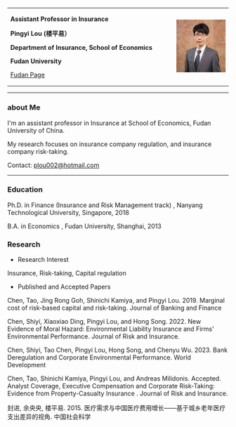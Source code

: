 <div>
<table border="0">
  <tr>
    <td width="75%">
      <p><b>Assistant Professor in Insurance</b></p>
      <p><b>Pingyi Lou (楼平易）</b></p>
      <p><b>Department of Insurance, School of Economics</b></p>
      <p><b>Fudan University</b></p>
      <p><a href="https://econ.fudan.edu.cn/sdpzw-con.jsp?urltype=news.NewsContentUrl&wbtreeid=1658&wbnewsid=14218">Fudan Page</a></p>
    </td>
    <td width="25%">
      <img src="/1.jpg" width="100%">
    </td>
  </tr>
</table>
</div>

---

### about Me

I'm an assistant professor in Insurance at School of Economics,  Fudan University of China.

My research focuses on insurance company regulation, and insurance company risk-taking.

Contact: <a href="mailto:plou002@hotmail.com">plou002@hotmail.com</a>

---

### Education
Ph.D.  in Finance (Insurance and Risk Management track) , Nanyang Technological University, Singapore, 2018

B.A. in Economics , Fudan University, Shanghai, 2013

### Research
- Research Interest

 Insurance, Risk-taking, Capital regulation

- Published and Accepted Papers

Chen, Tao, Jing Rong Goh, Shinichi Kamiya, and Pingyi Lou. 2019. Marginal cost of risk-based capital and risk-taking. Journal of Banking and Finance 

Chen, Shiyi, Xiaoxiao Ding, Pingyi Lou, and Hong Song. 2022. New Evidence of Moral Hazard: Environmental Liability Insurance and Firms' Environmental Performance. Journal of Risk and Insurance.

Chen, Shiyi, Tao Chen, Pingyi Lou, Hong Song, and Chenyu Wu. 2023. Bank Deregulation and Corporate Environmental Performance. World Development  

Chen, Tao, Shinichi Kamiya, Pingyi Lou, and Andreas Milidonis. Accepted. Analyst Coverage, Executive Compensation and Corporate Risk-Taking: Evidence from Property-Casualty Insurance . Journal of Risk and Insurance. 

封进, 余央央, 楼平易. 2015. 医疗需求与中国医疗费用增长——基于城乡老年医疗支出差异的视角.  中国社会科学
